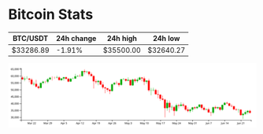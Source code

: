 # Bitcoin Stats

BTC/USDT|24h change|24h high|24h low|
|---|---|---|---|
|$33286.89|-1.91%|$35500.00|$32640.27|

<img src="./chart.svg">

